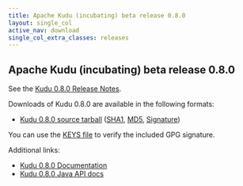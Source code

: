 ```yaml
---
title: Apache Kudu (incubating) beta release 0.8.0
layout: single_col
active_nav: download
single_col_extra_classes: releases
---
```


<!--

Licensed to the Apache Software Foundation (ASF) under one
or more contributor license agreements.  See the NOTICE file
distributed with this work for additional information
regarding copyright ownership.  The ASF licenses this file
to you under the Apache License, Version 2.0 (the
"License"); you may not use this file except in compliance
with the License.  You may obtain a copy of the License at

  http://www.apache.org/licenses/LICENSE-2.0

Unless required by applicable law or agreed to in writing,
software distributed under the License is distributed on an
"AS IS" BASIS, WITHOUT WARRANTIES OR CONDITIONS OF ANY
KIND, either express or implied.  See the License for the
specific language governing permissions and limitations
under the License.

-->

## Apache Kudu (incubating) beta release 0.8.0

See the [Kudu 0.8.0 Release Notes](docs/release_notes.html).

Downloads of Kudu 0.8.0 are available in the following formats:

* [Kudu 0.8.0 source tarball](http://www.apache.org/closer.cgi?filename=incubator/kudu/0.8.0/apache-kudu-incubating-0.8.0.tar.gz&action=download)
  ([SHA1](https://archive.apache.org/dist/incubator/kudu/0.8.0/apache-kudu-incubating-0.8.0.tar.gz.sha),
  [MD5](https://archive.apache.org/dist/incubator/kudu/0.8.0/apache-kudu-incubating-0.8.0.tar.gz.md5),
  [Signature](https://archive.apache.org/dist/incubator/kudu/0.8.0/apache-kudu-incubating-0.8.0.tar.gz.asc))

You can use the [KEYS file](https://archive.apache.org/dist/incubator/kudu/KEYS) to verify the included GPG signature.

Additional links:

* [Kudu 0.8.0 Documentation](docs/)
* [Kudu 0.8.0 Java API docs](apidocs/)
